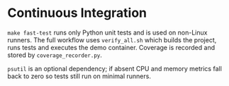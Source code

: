 # Continuous Integration

`make fast-test` runs only Python unit tests and is used on non-Linux runners.
The full workflow uses `verify_all.sh` which builds the project, runs tests and
executes the demo container. Coverage is recorded and stored by
`coverage_recorder.py`.

`psutil` is an optional dependency; if absent CPU and memory metrics fall back to
zero so tests still run on minimal runners.
